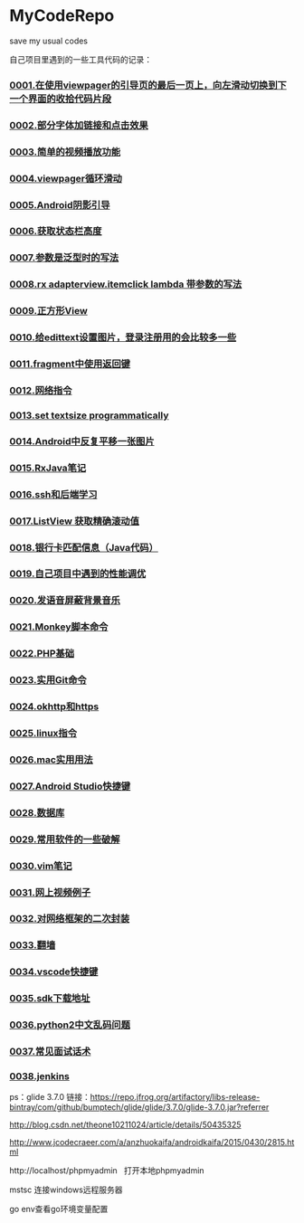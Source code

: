 # MyCodeRepo
save my usual codes

自己项目里遇到的一些工具代码的记录：

### [0001.在使用viewpager的引导页的最后一页上，向左滑动切换到下一个界面的收拾代码片段](https://github.com/Froyo91/MyCommonCodeRepository/blob/master/0001.%E5%90%91%E5%B7%A6%E6%BB%91%E5%8A%A8%E5%88%87%E6%8D%A2%E5%88%B0%E4%B8%8B%E4%B8%80%E4%B8%AA%E7%95%8C%E9%9D%A2%E7%9A%84%E4%BB%A3%E7%A0%81%E7%89%87%E6%AE%B5.md)

### [0002.部分字体加链接和点击效果](https://github.com/Froyo91/MyCommonCodeRepository/blob/master/0002.%E9%83%A8%E5%88%86%E5%AD%97%E4%BD%93%E5%8A%A0%E9%93%BE%E6%8E%A5%E5%92%8C%E7%82%B9%E5%87%BB%E6%95%88%E6%9E%9C.md)

### [0003.简单的视频播放功能](https://github.com/Froyo91/MyCommonCodeRepository/blob/master/0003.%E7%AE%80%E5%8D%95%E7%9A%84%E8%A7%86%E9%A2%91%E6%92%AD%E6%94%BE%E5%8A%9F%E8%83%BD.md)

### [0004.viewpager循环滑动](https://github.com/Froyo91/MyCommonCodeRepository/blob/master/0004.viewpager%E5%BE%AA%E7%8E%AF%E6%92%AD%E6%94%BE.md)

### [0005.Android阴影引导](https://github.com/Froyo91/MyCommonCodeRepository/blob/master/0005.%E9%98%B4%E5%BD%B1%E5%BC%95%E5%AF%BC.md)

### [0006.获取状态栏高度](https://github.com/Froyo91/MyCommonCodeRepository/blob/master/0006.%E8%8E%B7%E5%8F%96%E7%8A%B6%E6%80%81%E6%A0%8F%E9%AB%98%E5%BA%A6.md)

### [0007.参数是泛型时的写法](https://github.com/Froyo91/MyCommonCodeRepository/blob/master/0007.%E5%8F%82%E6%95%B0%E6%98%AF%E6%B3%9B%E5%9E%8B%E6%97%B6%E7%9A%84%E5%86%99%E6%B3%95.md)

### [0008.rx adapterview.itemclick lambda 带参数的写法](https://github.com/Froyo91/MyCommonCodeRepository/blob/master/0008.rx%20adapterview.itemclick%20lambda%20%E5%B8%A6%E5%8F%82%E6%95%B0%E7%9A%84%E5%86%99%E6%B3%95.md)

### [0009.正方形View](https://github.com/Froyo91/MyCommonCodeRepository/blob/master/0009.%E6%AD%A3%E6%96%B9%E5%BD%A2%E7%9A%84View.md)

### [0010.给edittext设置图片，登录注册用的会比较多一些](https://github.com/Froyo91/MyCommonCodeRepository/blob/master/0010.%E7%BB%99edittext%E8%AE%BE%E7%BD%AE%E5%9B%BE%E7%89%87%EF%BC%8C%E7%99%BB%E5%BD%95%E6%B3%A8%E5%86%8C%E7%94%A8%E7%9A%84%E4%BC%9A%E6%AF%94%E8%BE%83%E5%A4%9A%E4%B8%80%E4%BA%9B.md)

### [0011.fragment中使用返回键](https://github.com/Froyo91/MyCommonCodeRepository/blob/master/0011.fragment%E4%B8%AD%E4%BD%BF%E7%94%A8%E8%BF%94%E5%9B%9E%E9%94%AE.md)

### [0012.网络指令](https://github.com/Froyo91/MyCommonCodeRepository/blob/master/0012.%E7%BD%91%E7%BB%9C%E6%8C%87%E4%BB%A4.md)

### [0013.set textsize programmatically](https://github.com/Froyo91/MyCommonCodeRepository/blob/master/0013.set%20textsize%20programmatically.md)

### [0014.Android中反复平移一张图片](https://github.com/Froyo91/MyCommonCodeRepository/blob/master/0014.Android%E4%B8%AD%E5%8F%8D%E5%A4%8D%E5%B9%B3%E7%A7%BB%E4%B8%80%E5%BC%A0%E5%9B%BE%E7%89%87.md)

### [0015.RxJava笔记](https://github.com/Froyo91/MyCommonCodeRepository/blob/master/0015.RxJava%E7%AC%94%E8%AE%B0.md)

### [0016.ssh和后端学习](https://github.com/Froyo91/MyCommonCodeRepository/blob/master/0016.ssh%E5%92%8C%E5%90%8E%E7%AB%AF%E5%AD%A6%E4%B9%A0.md)

### [0017.ListView 获取精确滚动值](https://github.com/Froyo91/MyCommonCodeRepository/blob/master/0017.ListView%20%E8%8E%B7%E5%8F%96%E7%B2%BE%E7%A1%AE%E6%BB%9A%E5%8A%A8%E5%80%BC.md)

### [0018.银行卡匹配信息（Java代码）](https://github.com/Froyo91/MyCommonCodeRepository/blob/master/0018.bankinfo.java) 

### [0019.自己项目中遇到的性能调优](https://github.com/Froyo91/MyCommonCodeRepository/blob/master/0019.%E8%87%AA%E5%B7%B1%E9%A1%B9%E7%9B%AE%E4%B8%AD%E9%81%87%E5%88%B0%E7%9A%84%E6%80%A7%E8%83%BD%E8%B0%83%E4%BC%98.md)

### [0020.发语音屏蔽背景音乐](https://github.com/Froyo91/MyCommonCodeRepository/blob/master/0020.%E5%8F%91%E8%AF%AD%E9%9F%B3%E5%B1%8F%E8%94%BD%E8%83%8C%E6%99%AF%E9%9F%B3%E4%B9%90.md)

### [0021.Monkey脚本命令](https://github.com/Froyo91/MyCommonCodeRepository/blob/master/0021.Monkey%E8%84%9A%E6%9C%AC%E5%91%BD%E4%BB%A4.md)

### [0022.PHP基础](https://github.com/Froyo91/MyCommonCodeRepository/blob/master/0022.PHP%E5%9F%BA%E7%A1%80.md)

### [0023.实用Git命令](https://github.com/Froyo91/MyCommonCodeRepository/blob/master/0023.%E5%AE%9E%E7%94%A8Git%E5%91%BD%E4%BB%A4.md)

### [0024.okhttp和https](https://github.com/Froyo91/MyCommonCodeRepository/blob/master/0024.Okhttp%E8%AF%B7%E6%B1%82https%E6%8E%A5%E5%8F%A3%E6%8A%A5%E9%94%99%E8%A7%A3%E5%86%B3.md)

### [0025.linux指令](https://github.com/Froyo91/MyCommonCodeRepository/blob/master/0025.linux%E6%8C%87%E4%BB%A4.md)

### [0026.mac实用用法](https://github.com/Froyo91/MyCommonCodeRepository/blob/master/0026.mac%E5%AE%9E%E7%94%A8%E7%94%A8%E6%B3%95.md)

### [0027.Android Studio快捷键](https://github.com/Froyo91/MyCommonCodeRepository/blob/master/0027.Android%20Studio%E5%BF%AB%E6%8D%B7%E9%94%AE.md)

### [0028.数据库](https://github.com/Froyo91/MyCommonCodeRepository/blob/master/0028.%E6%95%B0%E6%8D%AE%E5%BA%93.md)

### [0029.常用软件的一些破解](https://github.com/Froyo91/MyCommonCodeRepository/blob/master/0029.%E5%B8%B8%E7%94%A8%E8%BD%AF%E4%BB%B6%E7%9A%84%E4%B8%80%E4%BA%9B%E7%A0%B4%E8%A7%A3.md)

### [0030.vim笔记](https://github.com/Froyo91/MyCommonCodeRepository/blob/master/0030.vim%E7%AC%94%E8%AE%B0.md)

### [0031.网上视频例子](https://github.com/Froyo91/MyCommonCodeRepository/blob/master/0031.%E7%BD%91%E4%B8%8A%E8%A7%86%E9%A2%91%E4%BE%8B%E5%AD%90.md)

### [0032.对网络框架的二次封装](https://github.com/Froyo91/MyCommonCodeRepository/blob/master/0032.%E5%AF%B9%E7%BD%91%E7%BB%9C%E6%A1%86%E6%9E%B6%E7%9A%84%E4%BA%8C%E6%AC%A1%E5%B0%81%E8%A3%85.md)

### [0033.翻墙](https://github.com/Froyo91/MyCommonCodeRepository/blob/master/0033.%E7%BF%BB%E5%A2%99.md)

### [0034.vscode快捷键](https://github.com/Froyo91/MyCommonCodeRepository/blob/master/0034.vscode%E5%BF%AB%E6%8D%B7%E9%94%AE.md)

### [0035.sdk下载地址](https://github.com/Froyo91/MyCommonCodeRepository/blob/master/0035.sdk%E4%B8%8B%E8%BD%BD%E5%9C%B0%E5%9D%80.md)

### [0036.python2中文乱码问题](https://github.com/Froyo91/MyCommonCodeRepository/blob/master/0036.python2%E4%B8%AD%E6%96%87%E4%B9%B1%E7%A0%81%E9%97%AE%E9%A2%98.md)

### [0037.常见面试话术](https://github.com/Froyo91/MyCommonCodeRepository/blob/master/0037.%E5%B8%B8%E8%A7%81%E9%9D%A2%E8%AF%95%E8%AF%9D%E6%9C%AF.md)

### [0038.jenkins](https://github.com/Froyo91/MyCommonCodeRepository/blob/master/0038.jenkins.md)

ps：glide 3.7.0 链接：https://repo.jfrog.org/artifactory/libs-release-bintray/com/github/bumptech/glide/glide/3.7.0/glide-3.7.0.jar?referrer

http://blog.csdn.net/theone10211024/article/details/50435325

http://www.jcodecraeer.com/a/anzhuokaifa/androidkaifa/2015/0430/2815.html

http://localhost/phpmyadmin   打开本地phpmyadmin 

mstsc 连接windows远程服务器

go env查看go环境变量配置
